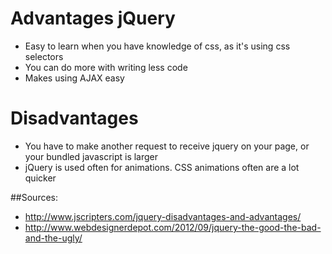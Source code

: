 # Advantages jQuery

+ Easy to learn when you have knowledge of css, as it's using css selectors
+ You can do more with writing less code
+ Makes using AJAX easy

# Disadvantages

+ You have to make another request to receive jquery on your page, or your bundled javascript is larger
+ jQuery is used often for animations. CSS animations often are a lot quicker

##Sources:

+ http://www.jscripters.com/jquery-disadvantages-and-advantages/
+ http://www.webdesignerdepot.com/2012/09/jquery-the-good-the-bad-and-the-ugly/
